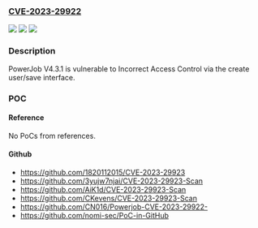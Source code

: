 ### [CVE-2023-29922](https://cve.mitre.org/cgi-bin/cvename.cgi?name=CVE-2023-29922)
![](https://img.shields.io/static/v1?label=Product&message=n%2Fa&color=blue)
![](https://img.shields.io/static/v1?label=Version&message=n%2Fa&color=blue)
![](https://img.shields.io/static/v1?label=Vulnerability&message=n%2Fa&color=brighgreen)

### Description

PowerJob V4.3.1 is vulnerable to Incorrect Access Control via the create user/save interface.

### POC

#### Reference
No PoCs from references.

#### Github
- https://github.com/1820112015/CVE-2023-29923
- https://github.com/3yujw7njai/CVE-2023-29923-Scan
- https://github.com/AiK1d/CVE-2023-29923-Scan
- https://github.com/CKevens/CVE-2023-29923-Scan
- https://github.com/CN016/Powerjob-CVE-2023-29922-
- https://github.com/nomi-sec/PoC-in-GitHub

